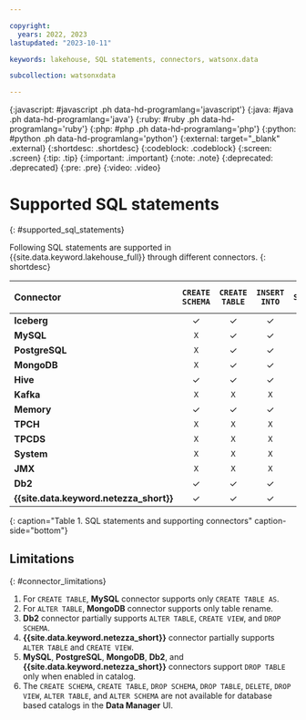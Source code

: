 ```yaml
---

copyright:
  years: 2022, 2023
lastupdated: "2023-10-11"

keywords: lakehouse, SQL statements, connectors, watsonx.data

subcollection: watsonxdata

---
```


{:javascript: #javascript .ph data-hd-programlang='javascript'}
{:java: #java .ph data-hd-programlang='java'}
{:ruby: #ruby .ph data-hd-programlang='ruby'}
{:php: #php .ph data-hd-programlang='php'}
{:python: #python .ph data-hd-programlang='python'}
{:external: target="_blank" .external}
{:shortdesc: .shortdesc}
{:codeblock: .codeblock}
{:screen: .screen}
{:tip: .tip}
{:important: .important}
{:note: .note}
{:deprecated: .deprecated}
{:pre: .pre}
{:video: .video}

# Supported SQL statements
{: #supported_sql_statements}

Following SQL statements are supported in {{site.data.keyword.lakehouse_full}} through different connectors.
{: shortdesc}

| Connector | `CREATE SCHEMA` | `CREATE TABLE` | `INSERT INTO` | `SELECT` | `SELECT` (Complex) | `ALTER TABLE` | `ALTER SCHEMA` | `DELETE` | `GRANT` | `REVOKE` | `SHOW GRANTS` | `SHOW ROLES` | `SHOW ROLE GRANTS` | `UPDATE` | `DROP TABLE` | `CREATE ROLE` | `CREATE VIEW` | `DROP SCHEMA` | `DROP VIEW` |
| :-------------- | :-------------: | :-------------:| :-------------:| :-------------:| :-------------: | :-------------: | :-------------: | :-------------: | :-------------: | :-------------:| :-------------:| :-------------: | :-------------: | :-------------: | :-------------: | :-------------: | :-------------: | :-------------: | :-------------: |
|**Iceberg**| ✓    | ✓   | ✓  | ✓  | ✓  | ✓  | `X`   | `X`  | `X`  | `X`  | ✓  | `X`  | `X`  | `X`  | ✓  | `X`  | `X`  | ✓  | `X`  |
|**MySQL**| `X`    | ✓  | ✓  | ✓  | ✓  | `X`  | `X`   | `X`  | `X`  | `X`  | `X`  | `X`  | `X`  | `X`  | ✓   | `X`  | `X`  | `X`  | `X`  |
|**PostgreSQL**| `X`    | ✓   | ✓  | ✓  | ✓  | ✓  | `X`   | `X`  | `X`  | `X`  | `X`  | `X`  | `X`  | `X`  | ✓  | `X`  | `X`  | `X`  | `X`  |
|**MongoDB**| `X`    | ✓   | ✓  | ✓  | ✓  | ✓  | `X`   | `X`  | `X`  | `X`  | ✓  | `X`  | `X`  | `X`  | ✓  | `X`  | `X`  | `X`  | `X`  |
|**Hive**| ✓    | ✓   | ✓  | ✓  | ✓  | `X`  | `X`   | ✓  | ✓  | ✓  | `X`    | ✓  | ✓  | `X`  | ✓  | ✓  | ✓  | ✓  | ✓  |
|**Kafka**| `X`    | `X`   | `X`  | ✓  | ✓  | `X`  | `X`   | `X`  | `X`  | `X`  | ✓  | `X`  | `X`  | `X`  | `X`  | `X`  | `X`  | `X`  | `X`  |
| **Memory**| ✓    | ✓   | ✓  | ✓  | ✓  | `X`  | `X`   | `X`  | `X`  | `X`  | ✓  | `X`  | `X`  | `X`  | ✓  | `X`  | ✓  | ✓  | ✓  |
|**TPCH**| `X`    | `X`   | `X`  | ✓  | ✓  | `X`  | `X`   | `X`  | `X`  | `X`  | ✓  | `X`  | `X`  | `X`  | `X`  | `X`  | `X`  | `X`  | `X`  |
|**TPCDS**| `X`    | `X`   | `X`  | ✓  | ✓  | `X`  | `X`   | `X`  | `X`  | `X`  | ✓  | `X`  | `X`  | `X`  | `X`  | `X`  | `X`  | `X`  | `X`  |
| **System**| `X`    | `X`   | `X`  | ✓  | ✓  | `X`  | `X`   | `X`  | `X`  | `X`  | ✓  | `X`  | `X`  | `X`  | `X`  | `X`  | `X`  | `X`  | `X`  |
| **JMX**| `X`    | `X`   | `X`  | ✓  | ✓  | `X`  | `X`   | `X`  | `X`  | `X`  | ✓  | `X`  | `X`  | `X`  | `X`  | `X`  | `X`  | `X`  | `X`  |
|**Db2**| ✓    | ✓   | ✓  | ✓  |  -- | ✓  | `X`   | `X`  | `X`  | `X`  | ✓  | `X`  | `X`  | `X`  | ✓  | `X`  | ✓  | ✓  | `X`  |
|**{{site.data.keyword.netezza_short}}**| ✓    | ✓   | ✓  | ✓  |  -- | ✓  | `X`   | `X`  | `X`  | `X`  | ✓  | `X`  | `X`  | `X`  | ✓  | `X`  | ✓  | ✓  | X  |
{: caption="Table 1. SQL statements and supporting connectors" caption-side="bottom"}

## Limitations
{: #connector_limitations}

1. For `CREATE TABLE`, **MySQL** connector supports only `CREATE TABLE AS`.
2. For `ALTER TABLE`, **MongoDB** connector supports only table rename.
3. **Db2** connector partially supports `ALTER TABLE`, `CREATE VIEW`, and `DROP SCHEMA`.
4. **{{site.data.keyword.netezza_short}}** connector partially supports `ALTER TABLE` and `CREATE VIEW`.
5. **MySQL**, **PostgreSQL**, **MongoDB**, **Db2**, and **{{site.data.keyword.netezza_short}}** connectors support `DROP TABLE` only when enabled in catalog.
6. The `CREATE SCHEMA`, `CREATE TABLE`, `DROP SCHEMA`, `DROP TABLE`, `DELETE`, `DROP VIEW`, `ALTER TABLE`, and `ALTER SCHEMA` are not available for database based catalogs in the **Data Manager** UI.
